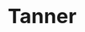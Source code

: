 # Tanner
<!DOCTYPE html>
<html lang="en">
<head>
    <meta charset="UTF-8">
    <meta name="viewport" content="width=device-width, initial-scale=1.0">
    <title>Pain Psychotherapy Canada</title>
    <style>
        /* CSS Reset/Normalization */
        *, *::before, *::after {
            box-sizing: border-box;
            margin: 0;
            padding: 0;
        }

        html, body {
            overflow-x: hidden;
            scroll-behavior: smooth;
        }

        /* Base Styles */
        body {
            font-family: -apple-system, BlinkMacSystemFont, "Segoe UI", Roboto, Helvetica, Arial, sans-serif;
            line-height: 1.6;
            color: #333;
            background-color: #fdfdfd;
        }

        .container {
            width: 100%;
            max-width: 800px;
            margin: 0 auto;
            padding: 20px;
        }

        /* Typography & Spacing */
        h1, h2, h3 {
            line-height: 1.2;
            margin-bottom: 20px;
            font-weight: 700;
            color: #1a1a1a;
        }

        h1 {
            font-size: 2.5rem;
        }

        h2 {
            font-size: 2rem;
            text-align: center;
            margin-top: 40px;
            margin-bottom: 30px;
        }

        h3 {
            font-size: 1.5rem;
        }

        p {
            margin-bottom: 1.2em;
            font-size: 1.1rem;
            max-width: 720px;
            margin-left: auto;
            margin-right: auto;
        }

        .preheader {
            text-align: center;
            font-size: 0.9rem;
            font-weight: 600;
            color: #666;
            text-transform: uppercase;
            letter-spacing: 1px;
            margin-bottom: 15px;
        }

        .subheader {
            font-size: 1.25rem;
            color: #444;
            max-width: 650px;
            margin: 20px auto 30px;
            text-align: center;
        }

        /* Hero Section */
        .hero {
            text-align: center;
            padding: 60px 20px;
            background-color: #f4f7f6;
        }

        /* VSL Section */
        .vsl-container {
            display: inline-block;
            text-decoration: none;
            color: inherit;
            margin-bottom: 30px;
        }

        .vsl-icon {
            position: relative;
            width: 100%;
            max-width: 500px;
            aspect-ratio: 16 / 9;
            background-color: #000;
            background-image: url('https://i.imgur.com/G4hXqf7.jpg'); /* Placeholder image representing pain/therapy */
            background-size: cover;
            background-position: center;
            border-radius: 8px;
            box-shadow: 0 4px 15px rgba(0,0,0,0.1);
            cursor: pointer;
            display: flex;
            align-items: center;
            justify-content: center;
            transition: transform 0.2s ease-in-out;
        }
        .vsl-icon:hover {
            transform: scale(1.03);
        }

        .play-button {
            width: 80px;
            height: 80px;
            background-color: rgba(255, 255, 255, 0.9);
            border-radius: 50%;
            display: flex;
            align-items: center;
            justify-content: center;
            box-shadow: 0 0 20px rgba(0,0,0,0.2);
        }

        .play-triangle {
            width: 0;
            height: 0;
            border-left: 24px solid #c0392b;
            border-top: 14px solid transparent;
            border-bottom: 14px solid transparent;
            margin-left: 5px;
        }

        .vsl-text {
            margin-top: 15px;
            font-weight: 600;
            color: #2c3e50;
            font-size: 1rem;
        }

        /* Buttons */
        .cta-button {
            display: inline-block;
            background-color: #27ae60;
            color: #fff;
            padding: 15px 35px;
            font-size: 1.2rem;
            font-weight: 700;
            text-decoration: none;
            border-radius: 8px;
            box-shadow: 0 4px 10px rgba(39, 174, 96, 0.4);
            transition: all 0.3s ease;
        }

        .cta-button:hover {
            background-color: #2ecc71;
            transform: translateY(-2px);
            box-shadow: 0 6px 15px rgba(39, 174, 96, 0.5);
        }

        /* Section Styling */
        section {
            padding: 50px 0;
        }
        
        .section-problem {
            background-color: #fff;
        }

        .section-origin {
            background-color: #ecf0f1;
        }
        
        .section-solution, .section-product, .section-faq {
            background-color: #fff;
        }

        .section-offer {
            background-color: #f4f7f6;
            text-align: center;
        }

        /* Bullets */
        ul.benefits-list {
            list-style: none;
            margin: 30px auto;
            max-width: 680px;
        }

        ul.benefits-list li {
            font-size: 1.1rem;
            padding: 15px 15px 15px 50px;
            position: relative;
            background-color: #f9f9f9;
            border-radius: 5px;
            margin-bottom: 12px;
            border-left: 4px solid #27ae60;
        }

        ul.benefits-list li::before {
            content: '✓';
            position: absolute;
            left: 15px;
            top: 50%;
            transform: translateY(-50%);
            color: #27ae60;
            font-size: 1.5rem;
            font-weight: bold;
        }
        
        /* Offer Section */
        .offer-box {
            background: #fff;
            border: 1px solid #ddd;
            padding: 30px;
            border-radius: 10px;
            max-width: 650px;
            margin: 20px auto 40px;
            box-shadow: 0 2px 10px rgba(0,0,0,0.05);
        }

        .offer-box .price {
            font-size: 1.1rem;
            margin-bottom: 10px;
            color: #34495e;
        }

        /* FAQ Section */
        .faq-item {
            margin-bottom: 25px;
        }
        .faq-item h3 {
            font-size: 1.2rem;
            color: #2c3e50;
        }

        /* Utilities */
        .text-center {
            text-align: center;
        }

        /* Responsive */
        @media (max-width: 768px) {
            h1 {
                font-size: 2rem;
            }
            h2 {
                font-size: 1.75rem;
            }
            .container {
                padding: 15px;
            }
            p, .subheader {
                font-size: 1rem;
            }
            .cta-button {
                width: 100%;
                padding: 18px;
            }
            .hero {
                padding: 40px 15px;
            }
        }
    </style>
</head>
<body>

    <header class="hero">
        <div class="container">
            <p class="preheader">FOR CANADIANS AGED 30–65 LIVING WITH CHRONIC PAIN</p>
            <h1>New Study Shows 66% of Sufferers Were Pain-Free By Retraining Their Brain—Not Treating Their Body</h1>
            <p class="subheader">And it works without endless specialist appointments, addictive medications, or being told “the tests are normal” while you’re still in agony.</p>
            
            <a href="https://docs.google.com/document/d/1NOzjBT4rITD_NPbnFCEVv9Zmp9HlBzRRAA3ScsSs3AA/edit?usp=sharing" target="_blank" class="vsl-container">
                <div class="vsl-icon">
                    <div class="play-button">
                        <div class="play-triangle"></div>
                    </div>
                </div>
                <p class="vsl-text">Click Here To See The: VSL I WROTE FOR YOU</p>
            </a>
            
            <a href="#offer" class="cta-button">Book My Free 20-Minute Consultation</a>
        </div>
    </header>

    <main>
        <section class="section-problem">
            <div class="container">
                <h2>The ‘Try-And-Fail’ Medical Merry-Go-Round That Keeps You Trapped</h2>
                <p>Does this sound familiar?</p>
                <p>It starts with a twinge. A deep ache. A burning sensation that just… won’t… quit.</p>
                <p>So you do the responsible thing. You see your doctor. Then a specialist. Maybe a physiotherapist or a chiropractor.</p>
                <p>You get X-rays. An MRI. Blood tests. They all come back “inconclusive.”</p>
                <p>You’re given prescriptions that barely touch the sides, or come with side effects that are almost as bad as the pain itself.</p>
                <p>You try injections. You rest. You push through it. You spend hundreds, maybe thousands, on treatments that promise relief but deliver nothing lasting.</p>
                <p>And with every failed attempt, a little part of you starts to panic.</p>
                <p>The fear creeps in at 3 AM. <em>What if this is permanent? What if it gets worse? Will I lose my ability to work, to play with my kids, to simply enjoy a walk?</em></p>
                <p>You feel invalidated. Ignored. Like your own body has betrayed you, and the system meant to help has left you behind.</p>
                <p>The real cost isn’t just the money spent. It’s the life you’re missing out on. The constant drain on your energy and your mood. The feeling of being a prisoner in your own body.</p>
                <p>But what if the reason nothing has worked… is because everyone has been looking in the wrong place?</p>
            </div>
        </section>

        <section class="section-origin">
            <div class="container">
                <h2>Why The Medical System Fails So Many (And It’s Not Your Fault)</h2>
                <p>For decades, medicine has treated chronic pain as a purely structural problem.</p>
                <p>A "bad back" must mean a slipped disc. Fibromyalgia must mean something is wrong with the muscles. Migraines… well, they’re still mostly a mystery to many doctors.</p>
                <p>This approach assumes your body is like a car. If something hurts, a part must be broken. Fix the part, and the pain goes away.</p>
                <p>But a wave of new scientific evidence has revealed a completely different story.</p>
                <p>Researchers at top institutions discovered that for many chronic conditions—like back pain, fibromyalgia, IBS, and migraines—the problem often isn’t in the body part that hurts.</p>
                <p>The problem is in the brain.</p>
                <p>It’s called <strong>neuroplastic pain</strong>. The brain essentially learns pain. After an injury or a period of intense stress, the brain can get stuck in a "danger" loop, creating real, physical pain signals even after the original physical issue has healed.</p>
                <p>Your pain is 100% real. But its source is a misfiring prediction from the brain.</p>
                <p>This is why treatments focused only on the body—like surgery, injections, and manual therapies—so often fail for chronic pain. They’re fixing the wrong thing.</p>
                <p>It’s like trying to fix a software bug by polishing the computer screen.</p>
                <p>This is where the real path to relief begins. Not by focusing on the body part that hurts, but by retraining the brain that creates the pain.</p>
            </div>
        </section>

        <section class="section-solution">
            <div class="container">
                <h2>Retraining Your Brain To Erase Pain Signals</h2>
                <p>Imagine your brain is a highly advanced, but overly protective, alarm system.</p>
                <p>With neuroplastic pain, that alarm is stuck ON. It's screaming "DANGER!" at normal sensations like bending over, sitting for too long, or even just feeling stressed.</p>
                <p>Our method, grounded in approaches like Pain Reprocessing Therapy (PRT), gives you the tools to calmly walk over to that alarm panel and turn it off.</p>
                <p>It’s a guided process of teaching your brain that you are, in fact, safe. It involves:</p>
                <p><strong>1. Understanding the True Source:</strong> We help you see the conclusive evidence that your pain is due to these faulty brain signals, not a broken body. This insight alone can begin to lower the fear and the pain.</p>
                <p><strong>2. Somatic Tracking:</strong> You learn to pay attention to your sensations with curiosity instead of fear. This simple shift in awareness teaches the brain that these sensations are not dangerous, dialing down the alarm.</p>
                <p><strong>3. Addressing Emotional Drivers:</strong> We help you process underlying stress and emotions that keep your nervous system on high alert, fueling the pain cycle.</p>
                <p>This isn’t just a theory. It’s a proven, evidence-based method.</p>
                <p>A randomized controlled trial on Pain Reprocessing Therapy found that <strong>66% of participants with chronic back pain were pain-free or nearly pain-free</strong> after nine sessions.</p>
                <p>Even more astounding? <strong>98% had at least some reduction in their pain.</strong></p>
                <p>Think about that. After years of suffering, two-thirds of people were virtually free from pain. By learning to retrain their brain.</p>
                <ul class="benefits-list">
                    <li><strong>One-on-One Virtual Therapy Sessions</strong> &rarr; Receive expert guidance from a therapist trained in the science of neuroplastic pain &rarr; You become someone who finally has a clear, proven map out of pain.</li>
                    <li><strong>Access to 30+ Guided Worksheets</strong> &rarr; To help you rewire old beliefs and reinforce new messages of safety for your brain &rarr; You build an unshakable confidence in your body’s strength.</li>
                    <li><strong>A Library of 60+ Somatic Practices</strong> &rarr; Giving you on-demand tools to calm your nervous system anytime, anywhere &rarr; You feel in control, knowing you can handle any sensation your body produces.</li>
                </ul>
            </div>
        </section>

        <section class="section-product">
            <div class="container">
                <h2>Introducing: Pain Psychotherapy Canada — A Guided Path To A Life Without Pain</h2>
                <p>This isn't just another "coping mechanism." And it's not traditional talk therapy where you just discuss your feelings about the pain.</p>
                <p>This is an active, structured, and educational process designed to get you a specific result: a significant reduction or the complete elimination of your chronic symptoms.</p>
                <p>We combine several evidence-based mind-body approaches into a coherent plan tailored to you.</p>
                <p>Unlike physiotherapy, which focuses only on the muscles…</p>
                <p>We work with the brain’s <em>interpretation</em> of the signals coming from those muscles.</p>
                <p>Unlike medication, which just masks the signals…</p>
                <p>We address the root cause, helping your brain stop sending the signals in the first place.</p>
                <p>And unlike the endless cycle of specialist visits that leave you with more questions than answers…</p>
                <p>We provide a clear framework that makes sense of your experience and gives you actionable steps to take back control. This is the missing piece you’ve been searching for.</p>
            </div>
        </section>

        <section class="section-offer" id="offer">
            <div class="container">
                <h2>Your First Step Starts Today</h2>
                <p>You’ve already spent enough time and money on things that didn’t work. You’ve felt the frustration and the hopelessness.</p>
                <p>Now it’s time for a different approach. One based on the latest science of the brain.</p>
                <p>Your journey begins with a free, no-obligation 20-minute virtual consultation with one of our pain therapy specialists.</p>
                <div class="offer-box">
                    <h3>Get Started With A Complimentary Consultation</h3>
                    <p>In this call, we will listen to your story, help you understand if your symptoms are likely neuroplastic, and explain exactly how this process could work for you. There is no pressure to commit.</p>
                    <p>It's simply a chance for you to get clarity and see if this feels right.</p>
                    <p>If you decide to move forward, our session rates are transparent:</p>
                    <ul>
                        <li class="price">Standard 50-minute therapy session: $220 CAD</li>
                        <li class="price">90-minute EMDR or ART session: $330 CAD</li>
                        <li class="price">Naturopathic sessions: from $175–$250 CAD</li>
                    </ul>
                </div>
                <p>How many more weeks, months, or years are you willing to let pain dictate your schedule, your mood, and your life?</p>
                <p>The possibility of a life with less—or even zero—pain is real. It starts with a single conversation.</p>
                <a href="#" class="cta-button">Book My Free 20-Minute Consultation Now</a>
            </div>
        </section>

        <section class="section-faq">
            <div class="container">
                <h2>Your Questions, Answered</h2>
                <div class="faq-item">
                    <h3>But my pain feels 100% physical. How can a psychological approach fix a physical problem?</h3>
                    <p>This is the most important question. The pain IS 100% real and physical. We are not saying it's "in your head." What we're saying is that it's *generated* by the brain and nervous system. Think of phantom limb pain—a person with an amputated leg can feel intense pain in a foot that isn’t there. This proves the brain can create very real pain without any input from the body. Our job is to correct the faulty signaling that's causing your very real physical sensations.</p>
                </div>
                <div class="faq-item">
                    <h3>Why is it priced this way? It seems expensive.</h3>
                    <p>Consider the alternative. What is the cost of staying in pain? Think of the accumulated expenses of medications, injections, and therapies that haven't worked. The lost income from days you couldn't work. The immeasurable cost of missing out on life's precious moments. This is an investment in a long-term solution that gives you your life back, potentially saving you tens of thousands of dollars in future ineffective treatments.</p>
                </div>
                <div class="faq-item">
                    <h3>I'm worried that focusing on the pain or my emotions will make it worse.</h3>
                    <p>It’s a common and understandable fear. That’s why our approach is so different. We don’t ask you to "push through" pain. Instead, we guide you through a gentle process called somatic tracking, where you learn to observe sensations from a place of safety and curiosity. This actually calms the nervous system and reduces the fear-pain cycle, rather than making it worse. You are guided every step of the way.</p>
                </div>
                <div class="faq-item">
                    <h3>How long does this take to work? I've been in pain for years.</h3>
                    <p>The time it takes varies, but it's often faster than people think. The landmark study showed significant results after just nine sessions. The goal is not to keep you in therapy forever. It's to equip you with the understanding and the tools to become your own healer. Your years of pain don’t mean years of recovery. Once your brain learns it's safe, change can happen surprisingly fast.</p>
                </div>
                <div class="text-center">
                    <a href="#offer" class="cta-button">I'm Ready To Take The First Step</a>
                </div>
            </div>
        </section>
    </main>

</body>
</html>
